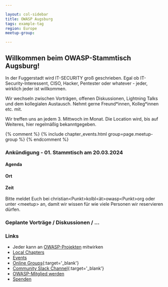 ```yaml
---

layout: col-sidebar
title: OWASP Augsburg
tags: example-tag
region: Europe
meetup-group:

---
```


## Willkommen beim OWASP-Stammtisch Augsburg!
In der Fuggerstadt wird IT-SECURITY groß geschrieben. Egal ob IT-Security-Interessent, CISO, Hacker, Pentester oder whatever - jeder, wirklich jeder ist willkommen. 

Wir wechseln zwischen Vorträgen, offenen Diskussionen, Lightning Talks und dem kollegialen Austausch. Nehmt gerne Freund\*innen, Kolleg\*innen etc. mit. 

Wir treffen uns an jedem 3. Mittwoch im Monat. Die Location wird, bis auf Weiteres, hier regelmäßig bekanntgegeben. 

{% comment %}
{% include chapter_events.html group=page.meetup-group %}
{% endcomment %}

### Ankündigung - 01. Stammtisch am 20.03.2024

#### Agenda

#### Ort

#### Zeit

Bitte meldet Euch bei christian\<Punkt\>kolbl\<ät\>owasp<Punkt\>org oder unter \<meetup\> an, damit wir wissen für wie viele Personen wir reservieren dürfen. 

### Geplante Vorträge / Diskussionen / ...

### Links
* Jeder kann an [OWASP-Projekten](/projects/) mitwirken
* [Local Chapters](/chapters/)
* [Events](/events/)
* [Online Groups](https://groups.google.com/a/owasp.com/){:target='_blank'}
* [Community Slack Channel](https://owasp.slack.com/){:target='_blank'}
* [OWASP-Mitglied werden](/membership/) 
* [Spenden](/donate/) 